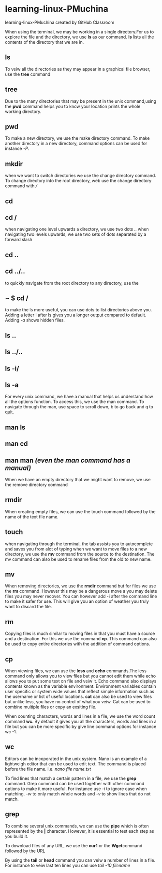 # learning-linux-PMuchina
learning-linux-PMuchina created by GitHub Classroom


When using the terminal, we may be working in a single directory.For us to explore the file and the directory, 
we use **ls** as our command. **ls** lists all the contents of the directory that we are in.
## ls

To veiw all the directories as they may appear in a graphical file browser, use the **tree** command
## tree

Due to the many directories that may be present in the unix command,using the **pwd** command helps you to know your location
prints the whole working directory.
## pwd 

To make a new directory, we use the make directory command. To make another directory in a new directory, command options can be used for instance *-P*.
## mkdir 

when we want to switch directories we use the change directory command. To change directory into the root directory, web use the change directory command with */*
## cd 
## cd /

when navigating one level upwards a directory, we use two dots .. when navigating two levels upwards, we use two sets
of dots separated by a forward slash
## cd ..
## cd ../..

to quickly navigate from the root directory to any directory, use the
## ~ $ cd /

to make the ls more useful, you can use dots to list directories above you. Adding a letter i after ls gives you a longer 
output compared to default. Adding *-a* shows hidden files.
## ls .. 
## ls ../..
## ls -i/
## ls -a

For every unix command, we have a manual that helps us understand how all the options function. To access this, 
we use the man command. To navigate through the man, use space to scroll down, b to go back and q to quit.
## man ls
## man cd
## man man *(even the man command has a manual)*

When we have an empty directory that we might want to remove, we use the remove directory command 
## rmdir

When creating empty files, we can use the touch command followed by the name of the text file name.
## touch

when navigating through the terminal, the tab assists you to autocomplete and saves you from alot of typing
when we want to move files to a new directory, we use the **mv** command from the source to the destination.
The mv command can also be used to rename files from the old to new name.
## mv

When removing directories, we use the **rmdir** command but for files we use the **rm** command. However this may be a dangerous 
move a you may delete files you may never recover. You can however add -i after the command line to make it safer for use. This
will give you an option of weather you truly want to discard the file.
## rm

Copying files is much similar to moving files in that you must have a source and a destination. For this we use the command **cp**. This command can also be used to copy entire directories with the addition of command options.
## cp

When viewing files, we can use the **less** and **echo** commands.The less command only allows you to view files but you cannot edit them while echo allows you to put some text on file and veiw it. Echo command also displays contents known as the variable environment. Environment variables contain user specific or system wide values that reflect simple information such as the username or list of useful locations. **cat** can also be used to view files but unlike less, you have no control of what you veiw. Cat can be used to combine multiple files or copy an exsiting file.

When counting characters, words and lines in a file, we use the word count command **wc**. By default it gives you all the characters, words and lines in a file but you can be more specific by give line command options for instance wc -1.
## wc

Editors can be incoporated in the unix system. Nano is an example of a lightweigh editor that can be used to edit text. The command is placed before the file name. i.e. *nano file name.txt*

To find lines that match a certain pattern in a file, we use the **grep** command. Grep command can be used together with other command options to make it more useful. For instance use *-i* to ignore case when matching. *-w* to only match whole words and *-v* to show lines that do not match. 
## grep

To combine several unix commands, we can use the **pipe** which is often represented by the **|** character. However, it is essential to test each step as you build it. 

To download files of any URL, we use the **cur1**  or the **Wget**command followed by the URL

By using the **tail** or **head** command you can veiw a number of lines in a file. For instance to veiw last ten lines you can use *tail -10 filename*
